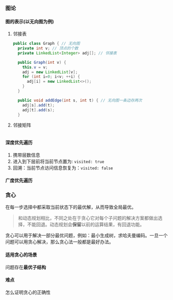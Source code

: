 ### 图论
#### 图的表示(以无向图为例)
1. 邻接表

   ```java
   public class Graph { // 无向图
     private int v; // 顶点的个数
     private LinkedList<Integer> adj[]; // 邻接表
   
     public Graph(int v) {
       this.v = v;
       adj = new LinkedList[v];
       for (int i=0; i<v; ++i) {
         adj[i] = new LinkedList<>();
       }
     }
   
     public void addEdge(int s, int t) { // 无向图一条边存两次
       adj[s].add(t);
       adj[t].add(s);
     }
   ```

2. 邻接矩阵

   ```
   
   ```

#### 深度优先遍历

1. 携带层数信息
2. 进入到下层前将当前节点置为: `visited: true`
3. 回溯：当前节点访问信息恢复为：`visited: false`

#### 广度优先遍历

### 贪心

在每一步选择中都采取当前状态下的最优解，从而导致全局最优。

> 和动态规划相比，不同之处在于贪心它对每个子问题的解决方案都做出选择，不能回退。动态规划会**保留**以前的运算结果，有回退功能。

贪心可以用于解决一部分最优问题，例如：最小生成树，求哈夫曼编码。一旦一个问题可以用贪心解决，那么贪心法一般都是最好办法。

#### 适用贪心的场景

问题存在**最优子结构**

#### 难点

怎么证明贪心的正确性



